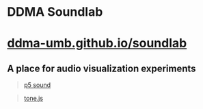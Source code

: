 # DDMA Soundlab
# [ddma-umb.github.io/soundlab](file:///Users/remyhunter/Dev/soundlab/index.html)
## A place for audio visualization experiments

> [p5 sound](https://p5js.org/reference/#/libraries/p5.sound)

> [tone.js](https://tonejs.github.io/)

> 
